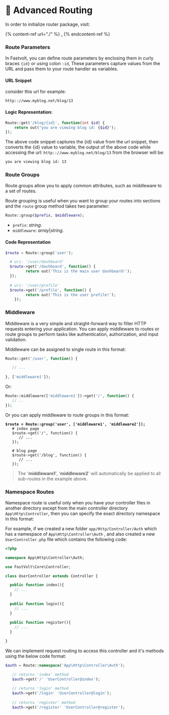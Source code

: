 # 🏁 Advanced Routing

In order to initialize router package, visit:

{% content-ref url="./" %}
[.](./)
{% endcontent-ref %}

### Route Parameters

In Fastvolt, you can define route parameters by enclosing them in curly braces `{id}` or using colon `:id`, These parameters capture values from the URL and pass them to your route handler as variables.

#### URL Snippet

consider this url for example:

```batch
http:://www.myblog.net/blog/13
```

#### Logic Representation:&#x20;

```php
Route::get('/blog/{id}', function(int $id) {
    return out("you are viewing blog id: {$id}");
});
```

The above code snippet captures the {id} value from the url snippet, then converts the {id} value to variable, the output of the above code while accessing the url: `http:://www.myblog.net/blog/13` from the browser will be:

```sh
you are viewing blog id: 13
```



### Route Groups

Route groups allow you to apply common attributes, such as middleware to a set of routes.

Route grouping is useful when you want to group your routes into sections and the `route` group method takes two parameter:

```php
Route::group($prefix, $middleware);
```

* `prefix`: _string_.
* `middleware`: _array_|_string_.



#### **Code Representation**

```php
$route = Route::group('user');

  # uri: '/user/dashboard'
  $route->get('/dashboard', function() {
         return out('This is the main user dashboard!');
  });
    
  # uri: '/user/profile'
  $route->get('/profile', function() {
         return out('This is the user profile!');
    });
```



### Middleware

Middleware is a very simple and straight-forward way to filter HTTP requests entering your application. You can apply middleware to routes or route groups to perform tasks like authentication, authorization, and input validation.

Middleware can be assigned to single route in this format:

```php
Route::get('/user', function() {

   // ...
 
}, ['middleware1']);
```

Or:

```php
Route::middleware(['middleware1'])->get('/', function() {
   // ..
});
```

Or you can apply middleware to route groups in this format:

<pre class="language-php"><code class="lang-php"><strong>$route = Route::group('user', ['middleware1', 'middleware2']);
</strong>   # index page 
   $route->get('/', function() {
      // ...
   });
   
   # blog page
   $route->get('/blog', function() {
      // ...
   });
</code></pre>

> The '**middleware1**', '**middleware2**' will automatically be applied to all sub-routes in the example above.&#x20;



### Namespace Routes

Namespace route is useful only when you have your controller files in another directory except from the main controller directory `App\Http\Controller`, then you can specify the exact directory namespace in this format:

For example, if we created a new folder `app/Http/Controller/Auth` which has a namespace of `App\Http\Controller\Auth` , and also created a new `UserController.php` file which contains the following code:

```php
<?php

namespace App\Http\Controller\Auth;

use FastVolt\Core\Controller;

class UserController extends Controller {

  public function index(){
    // ...
  }
  
  public function login(){
    // ...
  }
  
  public function register(){
    // ...
  }

}
```

We can implement request routing to access this controller and it's methods using the below code format:

```php
$auth = Route::namespace('App\Http\Controller\Auth');

   // returns 'index' method
   $auth->get('/' 'UserController@index');
   
   // returns 'login' method
   $auth->get('/login' 'UserController@login');
   
   // returns 'register' method
   $auth->get('/register' 'UserController@register');

```



